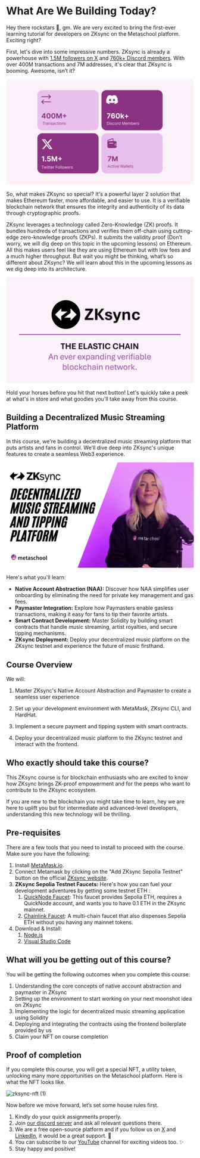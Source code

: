 # What Are We Building Today?

Hey there rockstars 👋, gm. We are very excited to bring the first-ever learning tutorial for developers on ZKsync on the Metaschool platform. Exciting right?

First, let's dive into some impressive numbers. ZKsync is already a powerhouse with [1.5M followers on X](https://x.com/zksync) and [760k+ Discord members](https://discord.com/invite/8h9rrE3). With over 400M transactions and 7M addresses, it's clear that ZKsync is booming. Awesome, isn’t it?

![numbers (1).png](https://github.com/0xmetaschool/Learning-Projects/blob/main/assests_for_all/Zksync-assests/Lesson%201%20What%20are%20We%20Building%20Today/numbers_(1).webp?raw=true)

So, what makes ZKsync so special? It's a powerful layer 2 solution that makes Ethereum faster, more affordable, and easier to use. It is a verifiable blockchain network that ensures the integrity and authenticity of its data through cryptographic proofs.

ZKsync leverages a technology called Zero-Knowledge (ZK) proofs. It bundles hundreds of transactions and verifies them off-chain using cutting-edge zero-knowledge proofs (ZKPs). It submits the validity proof (Don’t worry, we will dig deep on this topic in the upcoming lessons) on Ethereum. All this makes users feel like they are using Ethereum but with low fees and a much higher throughput. But wait you might be thinking, what’s so different about ZKsync? We will learn about this in the upcoming lessons as we dig deep into its architecture.

![image1 (1).png](https://github.com/0xmetaschool/Learning-Projects/blob/main/assests_for_all/Zksync-assests/Lesson%201%20What%20are%20We%20Building%20Today/image1_(1).webp?raw=true)


Hold your horses before you hit that next button! Let's quickly take a peek at what's in store and what goodies you'll take away from this course.

## Building a Decentralized Music Streaming Platform

In this course, we're building a decentralized music streaming platform that puts artists and fans in control. We'll dive deep into ZKsync's unique features to create a seamless Web3 experience.

<a href="https://youtu.be/rCjwJcosrm4" target="_blank">
<img src="https://github.com/0xmetaschool/Learning-Projects/blob/966aafe879f1a03df577907f7e4d8abfa74f47b9/assests_for_all/Zksync-assests/Lesson%201%20What%20are%20We%20Building%20Today/Thumbnail_ZkSync%20Intro%20Video.png?raw=true" alt="Watch the video" />
</a>

Here's what you'll learn:

- **Native Account Abstraction (NAA):** Discover how NAA simplifies user onboarding by eliminating the need for private key management and gas fees.
- **Paymaster Integration:** Explore how Paymasters enable gasless transactions, making it easy for fans to tip their favorite artists.
- **Smart Contract Development:** Master Solidity by building smart contracts that handle music streaming, artist royalties, and secure tipping mechanisms.
- **ZKsync Deployment:** Deploy your decentralized music platform on the ZKsync testnet and experience the future of music firsthand.

## Course Overview

We will:

1. Master ZKsync's Native Account Abstraction and Paymaster to create a seamless user experience

2. Set up your development environment with MetaMask, ZKsync CLI, and HardHat.

4. Implement a secure payment and tipping system with smart contracts.

5. Deploy your decentralized music platform to the ZKsync testnet and interact with the frontend.

## Who exactly should take this course?

This ZKsync course is for blockchain enthusiasts who are excited to know how ZKsync brings ZK-proof empowerment and for the peeps who want to contribute to the ZKsync ecosystem.

If you are new to the blockchain you might take time to learn, hey we are here to uplift you but for intermediate and advanced-level developers, understanding this new technology will be thrilling.

## Pre-requisites

There are a few tools that you need to install to proceed with the course. Make sure you have the following:

1. Install [MetaMask.io](https://metamask.io/).
2. Connect Metamask by clicking on the "Add ZKsync Sepolia Testnet" button on the official [ZKsync website](https://docs.zksync.io/build/connect-to-zksync).
3. **ZKsync Sepolia Testnet Faucets:** Here's how you can fuel your development adventures by getting some testnet ETH :
    1. [QuickNode Faucet](https://faucet.quicknode.com/zksync/sepolia): This faucet provides Sepolia ETH, requires a QuickNode account, and wants you to have 0.1 ETH in the ZKsync mainnet.
    2. [Chainlink Faucet](https://faucets.chain.link/zksync-sepolia): A multi-chain faucet that also dispenses Sepolia ETH without you having any mainnet tokens.
4. Download & Install:
    1. [Node.js](https://nodejs.org/)
    2. [Visual Studio Code](https://code.visualstudio.com/)

## What will you be getting out of this course?

You will be getting the following outcomes when you complete this course:

1. Understanding the core concepts of native account abstraction and paymaster in ZKsync
2. Setting up the environment to start working on your next moonshot idea on ZKsync
3. Implementing the logic for decentralized music streaming application using Solidity
4. Deploying and integrating the contracts using the frontend boilerplate provided by us 
5. Claim your NFT on course completion

## Proof of completion

If you complete this course, you will get a special NFT, a utility token, unlocking many more opportunities on the Metaschool platform. Here is what the NFT looks like.

![zksync-nft (1)](https://github.com/user-attachments/assets/1d4b345a-0cc4-4631-8a1e-027f5bdbb236)


Now before we move forward, let’s set some house rules first.

1. Kindly do your quick assignments properly.
2. Join [our discord server](https://discord.gg/Jf4ArqVb) and ask all relevant questions there.
3. We are a free open-source platform and if you follow us on [X](https://bit.ly/core-course-twitter) and [LinkedIn](https://bit.ly/core-course-linkedIn), it would be a great support. 🫣
4. You can subscribe to our [YouTube](https://bit.ly/core-course-youtube) channel for exciting videos too. ✨
5. Stay happy and positive!
